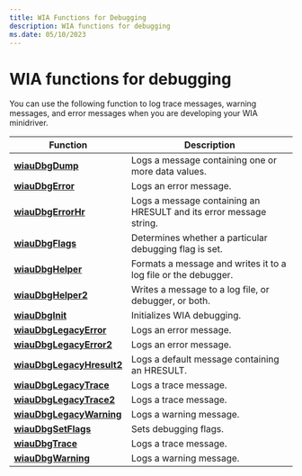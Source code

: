 ```yaml
---
title: WIA Functions for Debugging
description: WIA functions for debugging
ms.date: 05/10/2023
---
```


# WIA functions for debugging

You can use the following function to log trace messages, warning messages, and error messages when you are developing your WIA minidriver.

| Function | Description |
|--|--|
| [**wiauDbgDump**](/windows-hardware/drivers/ddi/wiautil/nf-wiautil-wiaudbgdump) | Logs a message containing one or more data values. |
| [**wiauDbgError**](/windows-hardware/drivers/ddi/wiautil/nf-wiautil-wiaudbgerror) | Logs an error message. |
| [**wiauDbgErrorHr**](/windows-hardware/drivers/ddi/wiautil/nf-wiautil-wiaudbgerrorhr) | Logs a message containing an HRESULT and its error message string. |
| [**wiauDbgFlags**](/windows-hardware/drivers/ddi/wiautil/nf-wiautil-wiaudbgflags) | Determines whether a particular debugging flag is set. |
| [**wiauDbgHelper**](/windows-hardware/drivers/ddi/wiautil/nf-wiautil-wiaudbghelper) | Formats a message and writes it to a log file or the debugger. |
| [**wiauDbgHelper2**](/windows-hardware/drivers/ddi/wiautil/nf-wiautil-wiaudbghelper2) | Writes a message to a log file, or debugger, or both. |
| [**wiauDbgInit**](/windows-hardware/drivers/ddi/wiautil/nf-wiautil-wiaudbginit) | Initializes WIA debugging. |
| [**wiauDbgLegacyError**](/windows-hardware/drivers/ddi/wiautil/nf-wiautil-wiaudbglegacyerror) | Logs an error message. |
| [**wiauDbgLegacyError2**](/windows-hardware/drivers/ddi/wiautil/nf-wiautil-wiaudbglegacyerror2) | Logs an error message. |
| [**wiauDbgLegacyHresult2**](/windows-hardware/drivers/ddi/wiautil/nf-wiautil-wiaudbglegacyhresult2) | Logs a default message containing an HRESULT. |
| [**wiauDbgLegacyTrace**](/windows-hardware/drivers/ddi/wiautil/nf-wiautil-wiaudbglegacytrace) | Logs a trace message. |
| [**wiauDbgLegacyTrace2**](/windows-hardware/drivers/ddi/wiautil/nf-wiautil-wiaudbglegacytrace2) | Logs a trace message. |
| [**wiauDbgLegacyWarning**](/windows-hardware/drivers/ddi/wiautil/nf-wiautil-wiaudbglegacywarning) | Logs a warning message. |
| [**wiauDbgSetFlags**](/windows-hardware/drivers/ddi/wiautil/nf-wiautil-wiaudbgsetflags) | Sets debugging flags. |
| [**wiauDbgTrace**](/windows-hardware/drivers/ddi/wiautil/nf-wiautil-wiaudbgtrace) | Logs a trace message. |
| [**wiauDbgWarning**](/windows-hardware/drivers/ddi/wiautil/nf-wiautil-wiaudbgwarning) | Logs a warning message. |
